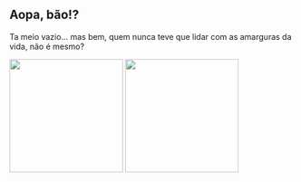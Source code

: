 ## Aopa, bão!?

Ta meio vazio... mas bem, quem nunca teve que lidar com as amarguras da vida, não é mesmo?

<div style="display: inline_block">
  <img height="200em" src="https://github-readme-stats.vercel.app/api?username=henrickrafael&show_icons=true&theme=material-palenight"></img>
  <img height="200em" src="https://github-readme-stats.vercel.app/api/top-langs/?username=henrickrafael&theme=material-palenight"></img>
</div>

